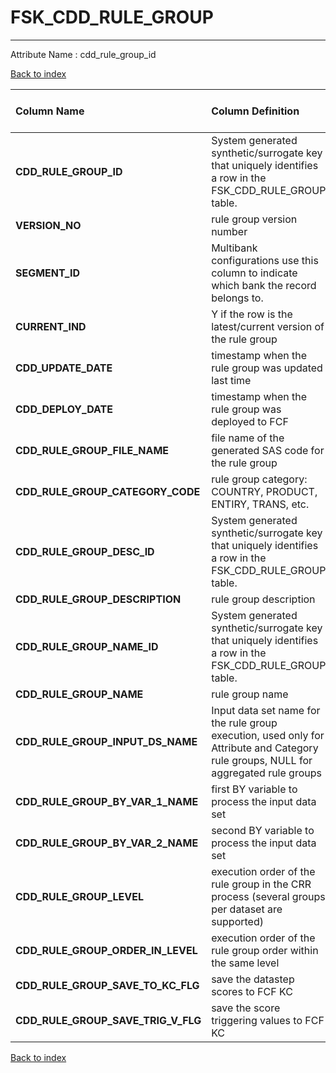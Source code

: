 # FSK_CDD_RULE_GROUP

---

Attribute Name :   cdd_rule_group_id

[Back to index](./index.md)

| Column Name                        | Column Definition                                                                                                                   | Column Data Type   | Column Null Option   | PK   | FK   |
|:-----------------------------------|:------------------------------------------------------------------------------------------------------------------------------------|:-------------------|:---------------------|:-----|:-----|
| **CDD_RULE_GROUP_ID**              | System generated synthetic/surrogate key that uniquely identifies a row in the  FSK_CDD_RULE_GROUP table.                           | VARCHAR2(32)       | Not Null             | Yes  | No   |
| **VERSION_NO**                     | rule group version number                                                                                                           | NUMBER(10)         | Not Null             | Yes  | No   |
| **SEGMENT_ID**                     | Multibank configurations use this column to indicate which bank the record belongs to.                                              | VARCHAR2(128)      | Not Null             | Yes  | No   |
| **CURRENT_IND**                    | Y if the row is the latest/current version of the rule group                                                                        | CHAR(1)            | Null                 | No   | No   |
| **CDD_UPDATE_DATE**                | timestamp when  the rule group was updated last time                                                                                | DATE               | Not Null             | No   | No   |
| **CDD_DEPLOY_DATE**                | timestamp when  the rule group was deployed to FCF                                                                                  | DATE               | Not Null             | No   | No   |
| **CDD_RULE_GROUP_FILE_NAME**       | file name of the generated SAS code for the rule group                                                                              | VARCHAR2(128)      | Not Null             | No   | No   |
| **CDD_RULE_GROUP_CATEGORY_CODE**   | rule group category: COUNTRY, PRODUCT, ENTIRY, TRANS, etc.                                                                          | VARCHAR2(32)       | Not Null             | No   | No   |
| **CDD_RULE_GROUP_DESC_ID**         | System generated synthetic/surrogate key that uniquely identifies a row in the  FSK_CDD_RULE_GROUP table.                           | VARCHAR2(32)       | Not Null             | No   | No   |
| **CDD_RULE_GROUP_DESCRIPTION**     | rule group description                                                                                                              | VARCHAR2(100)      | Not Null             | No   | No   |
| **CDD_RULE_GROUP_NAME_ID**         | System generated synthetic/surrogate key that uniquely identifies a row in the  FSK_CDD_RULE_GROUP table.                           | VARCHAR2(32)       | Not Null             | No   | No   |
| **CDD_RULE_GROUP_NAME**            | rule group name                                                                                                                     | VARCHAR2(100)      | Not Null             | No   | No   |
| **CDD_RULE_GROUP_INPUT_DS_NAME**   | Input data set name for the rule group execution, used only for Attribute and Category rule groups, NULL for aggregated rule groups | VARCHAR2(32)       | Null                 | No   | No   |
| **CDD_RULE_GROUP_BY_VAR_1_NAME**   | first BY variable to process the input data set                                                                                     | VARCHAR2(32)       | Null                 | No   | No   |
| **CDD_RULE_GROUP_BY_VAR_2_NAME**   | second BY variable to process the input data set                                                                                    | VARCHAR2(32)       | Null                 | No   | No   |
| **CDD_RULE_GROUP_LEVEL**           | execution order of the rule group in the CRR process (several groups per dataset are supported)                                     | NUMBER(10)         | Null                 | No   | No   |
| **CDD_RULE_GROUP_ORDER_IN_LEVEL**  | execution order of the rule group order within the same level                                                                       | NUMBER(10)         | Null                 | No   | No   |
| **CDD_RULE_GROUP_SAVE_TO_KC_FLG**  | save the datastep scores to FCF KC                                                                                                  | CHAR(1)            | Null                 | No   | No   |
| **CDD_RULE_GROUP_SAVE_TRIG_V_FLG** | save the score triggering values to FCF KC                                                                                          | CHAR(1)            | Null                 | No   | No   |

[Back to index](./index.md)